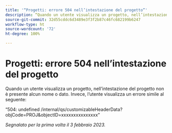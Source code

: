 ```yaml
---
title: '“Progetti: errore 504 nell’intestazione del progetto”'
description: “Quando un utente visualizza un progetto, nell’intestazione del progetto non è presente alcun nome o dato. Invece, l’utente visualizza un errore.”
source-git-commit: 32d55cddc6d3489e3f3f2b87c46fc682199b6247
workflow-type: ht
source-wordcount: '72'
ht-degree: 100%

---
```



# Progetti: errore 504 nell’intestazione del progetto

Quando un utente visualizza un progetto, nell’intestazione del progetto non è presente alcun nome o dato. Invece, l’utente visualizza un errore simile al seguente:

“504: undefined /internal/qs/customizableHeaderData?objCode=PROJ&amp;objectID=xxxxxxxxxxxxxxx”

_Segnalato per la prima volta il 3 febbraio 2023._


